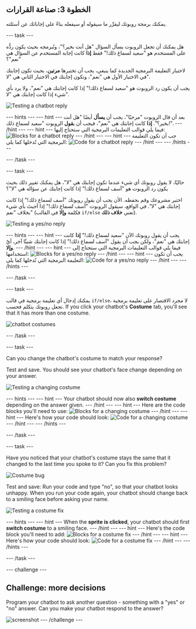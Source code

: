 ## الخطوة 3: صناعة القرارات

يمكنك برمجة روبوتك ليقرِّر ما سيقوله أو سيفعله بناءً على إجاباتك عن أسئلته.

\--- task \---

هل يمكنك أن تجعل الروبوت يسأل السؤال "هل أنت بخير؟"، وتُبرمجه بحيث يكون ردُّه على المستخدم هو "سعيد لسماع ذلك!" فقط **إذا** كانت إجابة المستخدم عن السؤال هي "نعم"؟

لاختبار التعليمة البرمجية الجديدة كما ينبغي، يجب أن تختبرها **مرتين**، بحيث تكون إجابتك في الاختبار الأول هي "نعم"، وتكون إجابتك في الاختبار الثاني هي "لا".

يجب أن يكون رد الروبوت هو "سعيد لسماع ذلك!" إذا كانت إجابتك هي "نعم"، ولا يرد بأي شيء إذا كانت إجابتك هي "لا".

![Testing a chatbot reply](images/chatbot-if-test.png)

\--- hints \--- \--- hint \--- بعد أن قال الروبوت "مرحبًا"، يجب أن **يسأل** أيضًا "هل أنت بخير؟". **إذا** كانت إجابتك هي "نعم"، فيجب أن ي**قول** الروبوت "سعيد لسماع ذلك!". \--- /hint \--- \--- hint \--- فيما يلي قوالب التعليمات البرمجية التي ستحتاج إليها: ![Blocks for a chatbot reply](images/chatbot-if-blocks.png) \--- /hint \--- \--- hint \--- جب أن تكون التعليمة البرمجية التي تُدخلها كما يلي: ![Code for a chatbot reply](images/chatbot-if-code.png) \--- /hint \--- \--- /hints \---

\--- /task \---

\--- task \---

حاليًا، لا يقول روبوتك أي شيء عندما تكون إجابتك هي "لا"، هل يمكنك تغيير ذلك بحيث يكون رد الروبوت هو "آسف لسماع ذلك!" إذا كانت إجابتك عن سؤاله هي "لا"؟

اختبر مشروعك وقم بحفظه. الأن يجب أن يقول روبوتك "آسف لسماع ذلك!" إذا كانت إجابتك هي "لا". في الواقع، سيقول الروبوت "آسف لسماع ذلك!" إذا أجبتَ بأي شيء بخلاف "نعم" (فكلمة **وإلا** في القالب `if/else` تعني **خلاف ذلك**).

![Testing a yes/no reply](images/chatbot-if-else-test.png)

\--- hints \--- \--- hint \--- يجب أن يقول روبوتك الآن "سعيد لسماع ذلك!" **إذا** كانت إجابتك هي "نعم"، ولكن يجب أن يقول "آسف لسماع ذلك!" إذا كانت إجابتك شيئًا آخر، أيْ **وإلا**. \--- /hint \--- \--- hint \--- فيما يلي قوالب التعليمات البرمجية التي ستحتاج إلى استخدامها: ![Blocks for a yes/no reply](images/chatbot-if-else-blocks.png) \--- /hint \--- \--- hint \--- يجب أن تكون التعليمة البرمجية التي تُدخلها كما يلي: ![Code for a yes/no reply](images/chatbot-if-else-code.png) \--- /hint \--- \--- /hints \---

\--- /task \---

\--- task \---

يمكنك إدخال أي تعليمة برمجية في قالب `if/else`، لا مجرد الاقتصار على تعليمة برمجية تجعل روبوتك يتكلم فحسب. If you click your chatbot's **Costume** tab, you'll see that it has more than one costume.

![chatbot costumes](images/chatbot-costume-view.png)

\--- /task \---

\--- task \---

Can you change the chatbot's costume to match your response?

Test and save. You should see your chatbot's face change depending on your answer.

![Testing a changing costume](images/chatbot-costume-test.png)

\--- hints \--- \--- hint \--- Your chatbot should now also **switch costume** depending on the answer given. \--- /hint \--- \--- hint \--- Here are the code blocks you'll need to use: ![Blocks for a changing costume](images/chatbot-costume-blocks.png) \--- /hint \--- \--- hint \--- Here's how your code should look: ![Code for a changing costume](images/chatbot-costume-code.png) \--- /hint \--- \--- /hints \---

\--- /task \---

\--- task \---

Have you noticed that your chatbot's costume stays the same that it changed to the last time you spoke to it? Can you fix this problem?

![Costume bug](images/chatbot-costume-bug-test.png)

Test and save: Run your code and type "no", so that your chatbot looks unhappy. When you run your code again, your chatbot should change back to a smiling face before asking your name.

![Testing a costume fix](images/chatbot-costume-fix-test.png)

\--- hints \--- \--- hint \--- When the **sprite is clicked**, your chatbot should first **switch costume** to a smiling face. \--- /hint \--- \--- hint \--- Here's the code block you'll need to add: ![Blocks for a costume fix](images/chatbot-costume-fix-blocks.png) \--- /hint \--- \--- hint \--- Here's how your code should look: ![Code for a costume fix](images/chatbot-costume-fix-code.png) \--- /hint \--- \--- /hints \---

\--- /task \---

\--- challenge \---

## Challenge: more decisions

Program your chatbot to ask another question - something with a "yes" or "no" answer. Can you make your chatbot respond to the answer?

![screenshot](images/chatbot-joke.png) \--- /challenge \---
